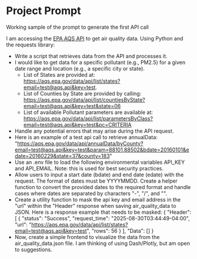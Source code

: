 # Project Prompt

Working sample of the prompt to generate the first API call

I am accessing the [EPA AQS API](https://aqs.epa.gov/data/api/) to get air quality data. Using Python and the requests library:

- Write a script that retrieves data from the API and processes it.
- I would like to get data for a specific pollutant (e.g., PM2.5) for a given date range and location (e.g., a specific city or state).
  - List of States are provided at: https://aqs.epa.gov/data/api/list/states?email=test@aqs.api&key=test.
  - List of Counties by State are provided by calling: https://aqs.epa.gov/data/api/list/countiesByState?email=test@aqs.api&key=test&state=06
  - List of available Pollutant parameters are available at: https://aqs.epa.gov/data/api/list/parametersByClass?email=test@aqs.api&key=test&pc=CRITERIA
- Handle any potential errors that may arise during the API request.
- Here is an example of a test api call to retrieve annualData: "https://aqs.epa.gov/data/api/annualData/byCounty?email=test@aqs.api&key=test&param=88101,88502&bdate=20160101&edate=20160229&state=37&county=183"
- Use an .env file to load the following environmental variables API_KEY and API_EMAIL. Note: this is used for best security practices.
- Allow users to input a start date (bdate) and end date (edate) with the request. The format of dates must be YYYYMMDD. Create a helper function to convert the provided dates to the required format and handle cases where dates are separated by characters "-", "/", and "\".
- Create a utility function to mask the api key and email address in the "url" within the "Header" response when saving air_quality_data to JSON. Here is a response example that needs to be masked:
{
  "Header": [
    {
      "status": "Success",
      "request_time": "2025-08-30T03:44:49-04:00",
      "url": "https://aqs.epa.gov/data/api/list/states?email=test@aqs.api&key=test",
      "rows": 56
    }
  ],
  "Data": []
}
- Now, create a simple frontend to visualize the data from the air_quality_data.json file. I am thinking of using Dash/Plotly, but am open to suggestions.
